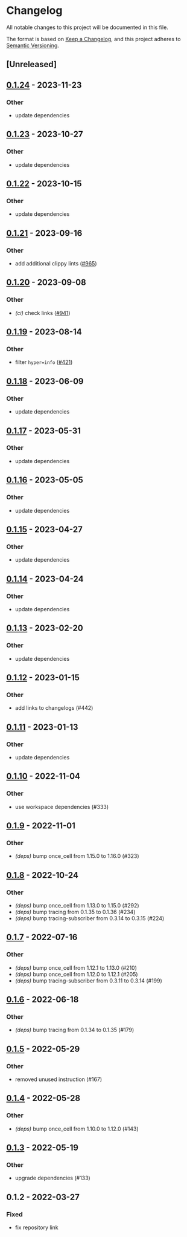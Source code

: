 # Changelog
All notable changes to this project will be documented in this file.

The format is based on [Keep a Changelog](https://keepachangelog.com/en/1.0.0/),
and this project adheres to [Semantic Versioning](https://semver.org/spec/v2.0.0.html).

## [Unreleased]

## [0.1.24](https://github.com/MarcoIeni/release-plz/compare/test_logs-v0.1.23...test_logs-v0.1.24) - 2023-11-23

### Other
- update dependencies

## [0.1.23](https://github.com/MarcoIeni/release-plz/compare/test_logs-v0.1.22...test_logs-v0.1.23) - 2023-10-27

### Other
- update dependencies

## [0.1.22](https://github.com/MarcoIeni/release-plz/compare/test_logs-v0.1.21...test_logs-v0.1.22) - 2023-10-15

### Other
- update dependencies

## [0.1.21](https://github.com/MarcoIeni/release-plz/compare/test_logs-v0.1.20...test_logs-v0.1.21) - 2023-09-16

### Other
- add additional clippy lints ([#965](https://github.com/MarcoIeni/release-plz/pull/965))

## [0.1.20](https://github.com/MarcoIeni/release-plz/compare/test_logs-v0.1.19...test_logs-v0.1.20) - 2023-09-08

### Other
- *(ci)* check links ([#941](https://github.com/MarcoIeni/release-plz/pull/941))

## [0.1.19](https://github.com/MarcoIeni/release-plz/compare/test_logs-v0.1.18...test_logs-v0.1.19) - 2023-08-14

### Other
- filter `hyper=info` ([#421](https://github.com/MarcoIeni/release-plz/pull/421))

## [0.1.18](https://github.com/MarcoIeni/release-plz/compare/test_logs-v0.1.17...test_logs-v0.1.18) - 2023-06-09

### Other
- update dependencies

## [0.1.17](https://github.com/MarcoIeni/release-plz/compare/test_logs-v0.1.16...test_logs-v0.1.17) - 2023-05-31

### Other
- update dependencies

## [0.1.16](https://github.com/MarcoIeni/release-plz/compare/test_logs-v0.1.15...test_logs-v0.1.16) - 2023-05-05

### Other
- update dependencies

## [0.1.15](https://github.com/MarcoIeni/release-plz/compare/test_logs-v0.1.14...test_logs-v0.1.15) - 2023-04-27

### Other
- update dependencies

## [0.1.14](https://github.com/MarcoIeni/release-plz/compare/test_logs-v0.1.13...test_logs-v0.1.14) - 2023-04-24

### Other
- update dependencies

## [0.1.13](https://github.com/MarcoIeni/release-plz/compare/test_logs-v0.1.12...test_logs-v0.1.13) - 2023-02-20

### Other
- update dependencies

## [0.1.12](https://github.com/MarcoIeni/release-plz/compare/test_logs-v0.1.11...test_logs-v0.1.12) - 2023-01-15

### Other
- add links to changelogs (#442)

## [0.1.11](https://github.com/MarcoIeni/release-plz/compare/test_logs-v0.1.10...test_logs-v0.1.11) - 2023-01-13

### Other
- update dependencies

## [0.1.10](https://github.com/MarcoIeni/release-plz/compare/test_logs-v0.1.9...test_logs-v0.1.10) - 2022-11-04

### Other
- use workspace dependencies (#333)

## [0.1.9](https://github.com/MarcoIeni/release-plz/compare/test_logs-v0.1.8...test_logs-v0.1.9) - 2022-11-01

### Other
- *(deps)* bump once_cell from 1.15.0 to 1.16.0 (#323)

## [0.1.8](https://github.com/MarcoIeni/release-plz/compare/test_logs-v0.1.7...test_logs-v0.1.8) - 2022-10-24

### Other
- *(deps)* bump once_cell from 1.13.0 to 1.15.0 (#292)
- *(deps)* bump tracing from 0.1.35 to 0.1.36 (#234)
- *(deps)* bump tracing-subscriber from 0.3.14 to 0.3.15 (#224)

## [0.1.7](https://github.com/MarcoIeni/release-plz/compare/test_logs-v0.1.6...test_logs-v0.1.7) - 2022-07-16

### Other
- *(deps)* bump once_cell from 1.12.1 to 1.13.0 (#210)
- *(deps)* bump once_cell from 1.12.0 to 1.12.1 (#205)
- *(deps)* bump tracing-subscriber from 0.3.11 to 0.3.14 (#199)

## [0.1.6](https://github.com/MarcoIeni/release-plz/compare/test_logs-v0.1.5...test_logs-v0.1.6) - 2022-06-18

### Other
- *(deps)* bump tracing from 0.1.34 to 0.1.35 (#179)

## [0.1.5](https://github.com/MarcoIeni/release-plz/compare/test_logs-v0.1.4...test_logs-v0.1.5) - 2022-05-29

### Other
- removed unused instruction (#167)

## [0.1.4](https://github.com/MarcoIeni/release-plz/compare/test_logs-v0.1.3...test_logs-v0.1.4) - 2022-05-28

### Other
- *(deps)* bump once_cell from 1.10.0 to 1.12.0 (#143)

## [0.1.3](https://github.com/MarcoIeni/release-plz/compare/test_logs-v0.1.2...test_logs-v0.1.3) - 2022-05-19

### Other
- upgrade dependencies (#133)

## 0.1.2 - 2022-03-27

### Fixed
- fix repository link
